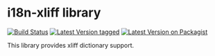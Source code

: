 # i18n-xliff library

[![Build Status](https://travis-ci.org/cyberspectrum/i18n-xliff.png)](https://travis-ci.org/cyberspectrum/i18n-xliff)
[![Latest Version tagged](http://img.shields.io/github/tag/cyberspectrum/i18n-xliff.svg)](https://github.com/cyberspectrum/i18n-xliff/tags)
[![Latest Version on Packagist](http://img.shields.io/packagist/v/cyberspectrum/i18n-xliff.svg)](https://packagist.org/packages/cyberspectrum/i18n-xliff)

This library provides xliff dictionary support.
